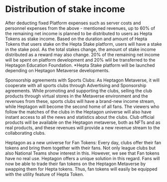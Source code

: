 # Distribution of stake income

&#x20;              After deducting fixed Platform expenses such as server costs and personnel expenses  from  the  above - mentioned  revenues,  up  to  60%  of  the remaining net income  is  planned  to  be  distributed  to  users as  Hepta  Tokens  as  stake  income. Based  on  the  duration  and  amount  of Hepta Tokens that users stake on the Hepta Stake platform, users will have a stake in  the  stake  pool. As the total stakes change, the amount of stake  income  distributed  as  a  reward  may  also change. 20% of the remaining  net   income   will   be  spent  on  platform  development  and  20%  wlil  be transferred  to  the  Heptagon  Education  Foundation.  \*Hepta Stake  platform  will be launched depending on Heptagon  Metaverse developments.&#x20;

&#x20;                 Sponsorship agreements with Sports Clubs: As Heptagon Metaverse, it will cooperate  with  all  sports  clubs  through  Advertising and Sponsorship agreements. While promoting and supporting the  clubs,  selling  the  club products through virtual stores in the Metaverse environment and the revenues  from  these,  sports  clubs will have a brand-new income stream, while Heptagon will  become  the  second home of all fans. The viewers who follow the matches of the  clubs in  the  Heptagon  universe will  also  have  instant  access  to  all  the  news  and  statistics about the clubs. Club official products will be available on the Heptagon  metaverse,  both  as  NFTs and as real   products,  and  these   revenues   will   provide   a  new  revenue  stream  to  the collaborating clubs.&#x20;

&#x20;                Heptagon as a new universe for Fan Tokens: Every day, clubs offer their fan tokens  and  bring   them  together   with  their   fans.  Not  only  league clubs but also National Teams show interest in this. However, we see that Fan  tokens  have  no  real use. Heptagon offers a unique solution in this regard. Fans will now  be able  to  trade their fan tokens on the Heptagon  Metaverse  by  swapping  them  for  Hepta  tokens. Thus, fan tokens will easily be equipped with the utility feature of Hepta Token.
